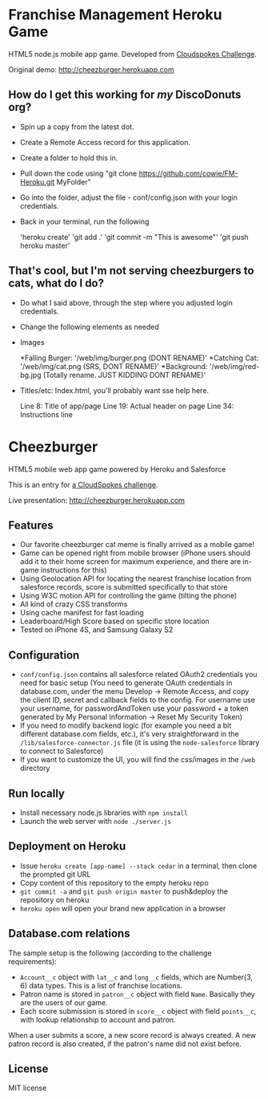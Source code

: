Franchise Management Heroku Game
================================

HTML5 node.js mobile app game. Developed from [Cloudspokes Challenge](http://www.cloudspokes.com/challenges/1536).

Original demo: http://cheezburger.herokuapp.com


## How do I get this working for *my* DiscoDonuts org?

* Spin up a copy from the latest dot.
* Create a Remote Access record for this application.
* Create a folder to hold this in.
* Pull down the code using "git clone https://github.com/cowie/FM-Heroku.git MyFolder"
* Go into the folder, adjust the file - conf/config.json with your login credentials.
* Back in your terminal, run the following

    'heroku create'
    'git add .'
    'git commit -m "This is awesome"'
    'git push heroku master'
    
## That's cool, but I'm not serving cheezburgers to cats, what do I do?

* Do what I said above, through the step where you adjusted login credentials.
* Change the following elements as needed
* Images
    
    *Falling Burger: '/web/img/burger.png (DONT RENAME)'
    *Catching Cat: '/web/img/cat.png (SRS, DONT RENAME)'
    *Background: '/web/img/red-bg.jpg (Totally rename. JUST KIDDING DONT RENAME)'
    
* Titles/etc: Index.html, you'll probably want sse help here.

    Line 8: Title of app/page
    Line 19: Actual header on page
    Line 34: Instructions line
    

Cheezburger
==========

HTML5 mobile web app game powered by Heroku and Salesforce

This is an entry for [a CloudSpokes challenge](http://www.cloudspokes.com/challenges/1536).

Live presentation: http://cheezburger.herokuapp.com

## Features

* Our favorite cheezburger cat meme is finally arrived as a mobile game!
* Game can be opened right from mobile browser (iPhone users should add it to their home screen for maximum experience, and
there are in-game instructions for this)
* Using Geolocation API for locating the nearest franchise location from salesforce records, score is submitted specifically to that store
* Using W3C motion API for controlling the game (tilting the phone)
* All kind of crazy CSS transforms
* Using cache manifest for fast loading
* Leaderboard/High Score based on specific store location
* Tested on iPhone 4S, and Samsung Galaxy S2

## Configuration

* `conf/config.json` contains all salesforce related OAuth2 credentials you need for basic setup
(You need to generate OAuth credentials in database.com, under the menu Develop -> Remote Access, and copy the client ID,
secret and callback fields to the config. For username use your username, for passwordAndToken use your password +
a token generated by My Personal Information -> Reset My Security Token)
* If you need to modify backend logic (for example you need a bit different database.com fields, etc.), it's very straightforward in
the `/lib/salesforce-connector.js` file (it is using the `node-salesforce` library to connect to Salesforce)
* If you want to customize the UI, you will find the css/images in the `/web` directory

## Run locally

* Install necessary node.js libraries with `npm install`
* Launch the web server with `node ./server.js`

## Deployment on Heroku

* Issue `heroku create [app-name] --stack cedar` in a terminal, then clone the prompted git URL
* Copy content of this repository to the empty heroku repo
* `git commit -a` and `git push origin master` to push&deploy the repository on heroku
* `heroku open` will open your brand new application in a browser

## Database.com relations

The sample setup is the following (according to the challenge requirements):

* `Account__c` object with `lat__c` and `long__c` fields, which are Number(3, 6) data types. This is a list
of franchise locations.
* Patron name is stored in `patron__c` object with field `Name`. Basically they are the users of our game.
* Each score submission is stored in `score__c` object with field `points__c`, with lookup relationship to account and patron.

When a user submits a score, a new score record is always created. A new patron record is also created, if the patron's name did
not exist before.

## License

MIT license
